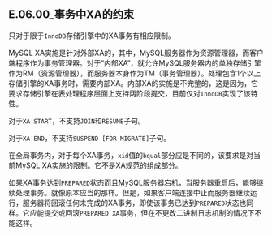 ## E.06.00_事务中XA的约束

只对于限于`InnoDB`存储引擎中的XA事务有相应限制。

MySQL XA实施是针对外部XA的，其中，MySQL服务器作为资源管理器，而客户端程序作为事务管理器。对于“内部XA”，就允许MySQL服务器内的单独存储引擎作为RM（资源管理器），而服务器本身作为TM（事务管理器）。处理包含1个以上存储引擎的XA事务时，需要内部XA。内部XA的实施是不完整的，这是因为，它要求存储引擎在表处理程序层面上支持两阶段提交，目前仅对`InnoDB`实现了该特性。

对于`XA START`，不支持`JOIN`和`RESUME`子句。

对于`XA END`，不支持`SUSPEND [FOR MIGRATE]`子句。

在全局事务内，对于每个XA事务，`xid`值的`bqual`部分应是不同的，该要求是对当前MySQL XA实施的限制。它不是XA规范的组成部分。

如果XA事务达到`PREPARED`状态而且MySQL服务器宕机，当服务器重启后，能够继续处理事务。就像原本应当的那样。但是，如果客户端连接中止而服务器继续运行，服务器将回滚任何未完成的XA事务，即使该事务已达到`PREPARED`状态也同样。它应能提交或回滚`PREPARED XA`事务，但在不更改二进制日志机制的情况下不能这样。
